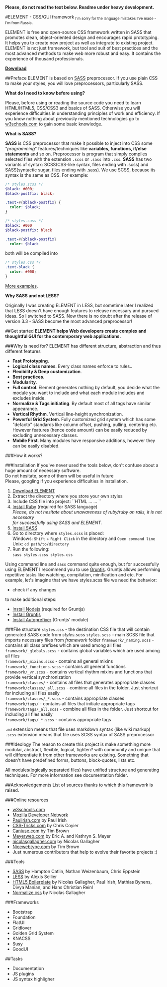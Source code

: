 **Please, do not read the text below. Readme under heavy development.**

#ELEMENT - CSS/GUI framework
<sub>I'm sorry for the language mistakes I've made - I'm from Russia.</sub>

ELEMENT is free and open-source CSS framework written in SASS that promotes clean, object-oriented design and encourages rapid prototyping. It helps you to create new project as well as integrate to existing project. ELEMENT is not just framework, but tool and suit of best practices and the most advanced methods to make web more robust and easy. It contains the experience of thousand professionals.

**[Download](https://github.com/kalopsia/element/archive/master.zip)**


##Preface
ELEMENT is based on [SASS](http://sass-lang.com/guide) preprocessor. If you use plain CSS to make your styles, you will love preprocessors, particularly SASS.

**What do I need to know before using?**

Please, before using or reading the source code you need to learn HTML/HTML5, CSS/CSS3 and basics of SASS.
Otherwise you will experience difficulties in understanding principles of work and efficiency. If you know nothing about previously mentioned technologies go to [w3schools.com](http://w3schools.com) to gain some basic knowledge.

**What is SASS?**

**SASS** is CSS preprocessor that make it possible to inject into CSS some "*programming*" features/techniques like  **variables, functions, if/else statements** and so on. Preprocessor is program that simply compiles selected files with the extension ``.scss`` or ``.sass`` into ``.css``. **SASS** has two variants of syntax: SCSS(CSS-like syntax, files ending with .scss) and SASS(syntactic sugar, files ending with .sass). We use SCSS, because its syntax is the same as CSS. For example:
```SCSS
/* styles.scss */
$black: #000;
$black-postfix: black;

.text-#{$black-postfix} {
  color: $black;
}
```
```SASS
/* styles.sass */
$black: #000
$black-postfix: black

.text-#{$black-postfix}
  color: $black
```
both will be compiled into
```CSS
/* styles.css */
.text-black {
  color: #000;
}
```
[More examples](http://sass-lang.com/guide).

**Why SASS and not LESS?**

Originally I was creating ELEMENT in LESS, but sometime later I realized that LESS doesn't have enough features to release necessary and pursued ideas. So I switched to SASS. Now there is no doubt after the release of version 3.3 - SASS become the most advanced preprocessor! 


##Get started
**ELEMENT helps Web developers create complex and thoughtful GUI for the contemporary web applications.**

###Why is need for?
ELEMENT has different structure, abstraction and thus different features

* **Fast Prototyping**.
* **Logical class names**. Every class names enforce to rules..
* **Flexibility & Deep customization**.
* **Best practices**.
* **Modularity**.
* **Full control**. Element generates nothing by default, you decide what the module you want to include and what each module includes and excludes inside.
* **Normalize & Tags initiating**. By default most of all tags have similar appearance. 
* **Vertical Rhythm**. Vertical line-height synchronization.
* **Powerful Grid System**. Fully customized grid system which has some "defacto" standards like column offset, pushing, pulling, centering etc. However features (hence code amount) can be easily reduced by excluding unnecessary classes. 
* **Mobile First**. Many modules have responsive additions, however they can be easily disabled.

###How it works?


###Installation
If you've never used the tools below, don't confuse about a huge amount of necessary software.<br/>
Do not hesitate, some of them will be useful in future<br/>
Please, googling if you experience difficulties in installation.

1. [Download ELEMENT](https://github.com/kalopsia/element/archive/master.zip)
2. Extract the directory where you store your own styles
3. Include CSS file into project:
	``HTML
	<head>
		...
		<link rel="stylesheet" type="text/css" href="path/to/styles.css">
		...
	</head>``
4. [Install Ruby](https://www.ruby-lang.org/en/installation/) (required for SASS language)<br/>
*Please, do not hesitate about unawareness of ruby/ruby on rails, it is not necessary*<br/> *for successfully using SASS and ELEMENT.*
5. [Install SASS](http://sass-lang.com/install)
6. Go to directory where ``styles.scss`` is placed:<br/>
	Windows: ``Shift`` + ``Right Click`` in the directory and ``Open command line``<br/>
	Unix: ``cd path/to/directory``
7. Run the following:<br/>
	``sass styles.scss styles.css``

Using command line and ``sass`` command quite enough, but for successfully using ELEMENT I recommend you to use [Gruntjs](http://gruntjs.com/getting-started). Gruntjs allows performing repetitive tasks like watching, compilation, minification and etc. For example, let's imagine that we have styles.scss file we need the behavior:
* check if any changes

to make additional steps:
* [Install Nodejs](http://nodejs.org/download/) (required for Gruntjs)
* [Install Gruntjs](http://gruntjs.com/getting-started)
* [Install Autoprefixer](https://github.com/nDmitry/grunt-autoprefixer) (Gruntjs' module)

###File structure
``styles.css`` - the destination CSS file that will contain generated SASS code from *styles.scss*
``styles.scss`` - main SCSS file that imports necessary files from *framework* folder
``framework/_naming.scss`` - contains all class prefixes which are used among all files<br/>
``framework/_globals.scss`` - contains global variables which are used among all files<br/>
``framework/_mixins.scss`` - contains all general mixins<br/>
``framework/_functions.scss`` - contains all general functions<br/>
``framework/_vr.scss`` - contains vertical rhythm mixins and functions that provide vertical synchronization<br/>
``framework/classes/`` - contains all files that generates appropriate classes<br/>
``framework/classes/_all.scss`` - combine all files in the folder. Just shortcut for including all files easily<br/>
``framework/classes/_*.scss`` - contains appropriate classes<br/>
``framework/tags/`` - contains all files that initiate appropriate tags<br/>
``framework/tags/_all.scss`` - combine all files in the folder. Just shortcut for including all files easily<br/>
``framework/tags/_*.scss`` - contains appropriate tags<br/>

``.md`` extension means that file uses markdown syntax (like wiki markup)<br/>
``.scss`` extension means that file uses SCSS syntax of SASS preprocessor


###Ideology
The reason to create this project is make something more modular, abstract, flexible, logical, tighten? with community and unique that will differentiate it from other frameworks are existing. Something that doesn't have predefined forms, buttons, block-quotes, lists etc.

All modules(logically separated files) have unified structure and generating techniques. For more information see documentation folder.


##Acknowledgements
List of sources thanks to which this framework is raised.

###Online resources
- [w3schools.com](http://w3schools.com/)
- [Mozilla Developer Network](https://developer.mozilla.org/en-US/docs/Web)
- [Paulirish.com](http://paulirish.com/) by Paul Irish
- [CSS-Tricks.com](css-tricks.com) by Chris Coyier
- [Caniuse.com](caniuse.com) by Tim Brown
- [Meyerweb.com](http://meyerweb.com/) by Eric A. and Kathryn S. Meyer
- [nicolasgallagher.com](http://nicolasgallagher.com/) by Nicolas Gallagher
- [Nicewebtype.com](http://nicewebtype.com/) by Tim Brown
- Just numerous contributors that help to evolve their favorite projects :)

###Tools
- [SASS](http://sass-lang.com/) by Hampton Catlin, Nathan Weizenbaum, Chris Eppstein
- [LESS](http://lesscss.org/) by Alexis Sellier
- [HTML5 Boilerplate](http://html5boilerplate.com/) by Nicolas Gallagher, Paul Irish, Mathias Bynens, Divya Manian, and Hans Christian Reinl
- [Normalize.css](http://necolas.github.io/normalize.css/) by Nicolas Gallagher 

###Frameworks
- Bootstrap
- Foundation
- FlatUI
- Gridlover
- Golden Grid System
- KNACSS
- Susy
- GoodUI

##Tasks

- Documentation
- JS plugins
- JS syntax highligher

